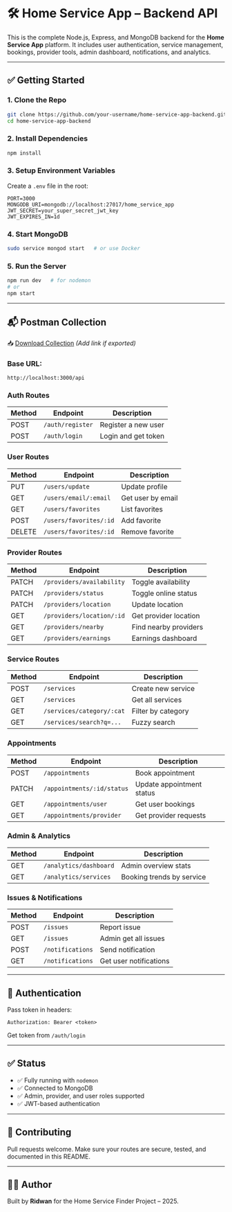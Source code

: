 # 🛠️ Home Service App – Backend API

This is the complete Node.js, Express, and MongoDB backend for the **Home Service App** platform. It includes user authentication, service management, bookings, provider tools, admin dashboard, notifications, and analytics.

---

## ✅ Getting Started

### 1. Clone the Repo
```bash
git clone https://github.com/your-username/home-service-app-backend.git
cd home-service-app-backend
```

### 2. Install Dependencies
```bash
npm install
```

### 3. Setup Environment Variables
Create a `.env` file in the root:
```env
PORT=3000
MONGODB_URI=mongodb://localhost:27017/home_service_app
JWT_SECRET=your_super_secret_jwt_key
JWT_EXPIRES_IN=1d
```

### 4. Start MongoDB
```bash
sudo service mongod start   # or use Docker
```

### 5. Run the Server
```bash
npm run dev   # for nodemon
# or
npm start
```

---

## 📬 Postman Collection

📥 [Download Collection](#) *(Add link if exported)*

### Base URL:
```
http://localhost:3000/api
```

### Auth Routes
| Method | Endpoint              | Description       |
|--------|------------------------|-------------------|
| POST   | `/auth/register`       | Register a new user |
| POST   | `/auth/login`          | Login and get token |

### User Routes
| Method | Endpoint                  | Description             |
|--------|----------------------------|-------------------------|
| PUT    | `/users/update`           | Update profile          |
| GET    | `/users/email/:email`     | Get user by email       |
| GET    | `/users/favorites`        | List favorites          |
| POST   | `/users/favorites/:id`    | Add favorite            |
| DELETE | `/users/favorites/:id`    | Remove favorite         |

### Provider Routes
| Method | Endpoint                    | Description                   |
|--------|------------------------------|-------------------------------|
| PATCH  | `/providers/availability`    | Toggle availability           |
| PATCH  | `/providers/status`          | Toggle online status          |
| PATCH  | `/providers/location`        | Update location               |
| GET    | `/providers/location/:id`    | Get provider location         |
| GET    | `/providers/nearby`          | Find nearby providers         |
| GET    | `/providers/earnings`        | Earnings dashboard            |

### Service Routes
| Method | Endpoint                  | Description                   |
|--------|----------------------------|-------------------------------|
| POST   | `/services`               | Create new service            |
| GET    | `/services`               | Get all services              |
| GET    | `/services/category/:cat`| Filter by category            |
| GET    | `/services/search?q=...` | Fuzzy search                  |

### Appointments
| Method | Endpoint                  | Description                   |
|--------|----------------------------|-------------------------------|
| POST   | `/appointments`           | Book appointment              |
| PATCH  | `/appointments/:id/status`| Update appointment status     |
| GET    | `/appointments/user`      | Get user bookings             |
| GET    | `/appointments/provider`  | Get provider requests         |

### Admin & Analytics
| Method | Endpoint                  | Description                   |
|--------|----------------------------|-------------------------------|
| GET    | `/analytics/dashboard`    | Admin overview stats          |
| GET    | `/analytics/services`     | Booking trends by service     |

### Issues & Notifications
| Method | Endpoint                  | Description                   |
|--------|----------------------------|-------------------------------|
| POST   | `/issues`                | Report issue                  |
| GET    | `/issues`                | Admin get all issues          |
| POST   | `/notifications`         | Send notification             |
| GET    | `/notifications`         | Get user notifications        |

---

## 🔐 Authentication
Pass token in headers:
```
Authorization: Bearer <token>
```
Get token from `/auth/login`

---

## ✅ Status
- ✅ Fully running with `nodemon`
- ✅ Connected to MongoDB
- ✅ Admin, provider, and user roles supported
- ✅ JWT-based authentication

---

## 🧠 Contributing
Pull requests welcome. Make sure your routes are secure, tested, and documented in this README.

---

## 👨‍💻 Author
Built by **Ridwan** for the Home Service Finder Project – 2025.